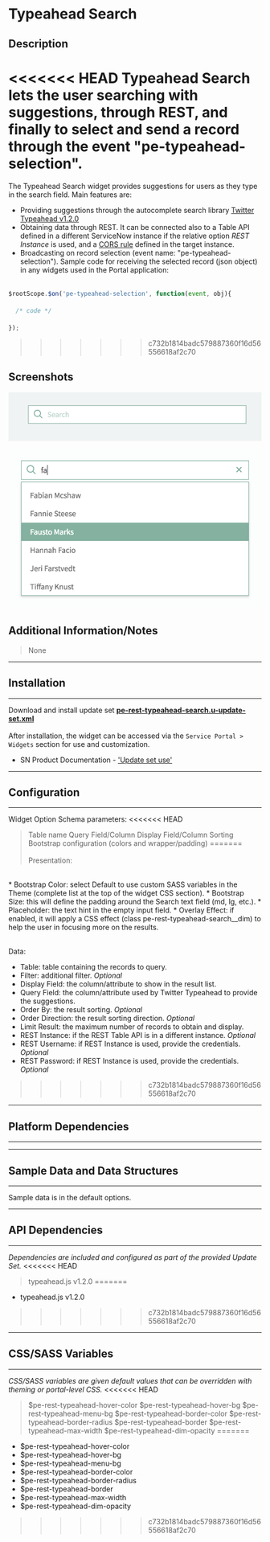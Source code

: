 # Typeahead Search

## Description

<<<<<<< HEAD
Typeahead Search lets the user searching with suggestions, through REST, and finally to select and send a record through the event "pe-typeahead-selection".
=======
The Typeahead Search widget provides suggestions for users as they type in the search field. Main features are:
<br/>
* Providing suggestions through the autocomplete search library [Twitter Typeahead v1.2.0](https://github.com/corejavascript/typeahead.js)
* Obtaining data through REST. It can be connected also to a Table API defined in a different ServiceNow instance if the relative option _REST Instance_ is used, and a [CORS rule](https://docs.servicenow.com/bundle/london-application-development/page/integrate/inbound-rest/concept/c_CORSSupport.html) defined in the target instance.
* Broadcasting on record selection (event name: "pe-typeahead-selection"). Sample code for receiving the selected record (json object) in any widgets used in the Portal application:

```javascript

$rootScope.$on('pe-typeahead-selection', function(event, obj){

  /* code */

});

```
>>>>>>> c732b1814badc579887360f16d56556618af2c70

## Screenshots
![](../images/pe-rest-typeahead-search-01.png)

![](../images/pe-rest-typeahead-search-02.png)

## Additional Information/Notes
> None
---
## Installation
---
Download and install update set **[pe-rest-typeahead-search.u-update-set.xml](https://github.com/platform-experience/serviceportal-widget-library/blob/master/pe-rest-typeahead-search/pe-rest-typeahead-search.u-update-set.xml)** <br/><br/>
After installation, the widget can be accessed via the `Service Portal > Widgets` section for use and customization.<br/>
* SN Product Documentation - ['Update set use'](https://docs.servicenow.com/bundle/london-application-development/page/build/system-update-sets/concept/update-set-procedures.html)

---
## Configuration
---
Widget Option Schema parameters:
<<<<<<< HEAD
> Table name
> Query Field/Column
> Display Field/Column
> Sorting
> Bootstrap configuration (colors and wrapper/padding)
=======
<br/><br/>
Presentation:
<br/>
* Bootstrap Color: select Default to use custom SASS variables in the Theme (complete list at the top of the widget CSS section).
* Bootstrap Size: this will define the padding around the Search text field (md, lg, etc.).
* Placeholder: the text hint in the empty input field.
* Overlay Effect: if enabled, it will apply a CSS effect (class pe-rest-typeahead-search__dim) to help the user in focusing more on the results.
<br/><br/>

Data:
<br/>
* Table: table containing the records to query.
* Filter: additional filter. _Optional_
* Display Field: the column/attribute to show in the result list.
* Query Field: the column/attribute used by Twitter Typeahead to provide the suggestions.
* Order By: the result sorting. _Optional_
* Order Direction: the result sorting direction. _Optional_
* Limit Result: the maximum number of records to obtain and display.
* REST Instance: if the REST Table API is in a different instance. _Optional_
* REST Username: if REST Instance is used, provide the credentials. _Optional_
* REST Password: if REST Instance is used, provide the credentials. _Optional_
>>>>>>> c732b1814badc579887360f16d56556618af2c70

---
## Platform Dependencies
---

---
## Sample Data and Data Structures
---
Sample data is in the default options.

---
## API Dependencies
---
<i>Dependencies are included and configured as part of the provided Update Set.</i>
<<<<<<< HEAD
> typeahead.js v1.2.0
=======
* typeahead.js v1.2.0
>>>>>>> c732b1814badc579887360f16d56556618af2c70
---
## CSS/SASS Variables
---
_CSS/SASS variables are given default values that can be overridden with theming or portal-level CSS._
<<<<<<< HEAD
> $pe-rest-typeahead-hover-color
> $pe-rest-typeahead-hover-bg
> $pe-rest-typeahead-menu-bg
> $pe-rest-typeahead-border-color
> $pe-rest-typeahead-border-radius
> $pe-rest-typeahead-border
> $pe-rest-typeahead-max-width
> $pe-rest-typeahead-dim-opacity
=======
* $pe-rest-typeahead-hover-color
* $pe-rest-typeahead-hover-bg
* $pe-rest-typeahead-menu-bg
* $pe-rest-typeahead-border-color
* $pe-rest-typeahead-border-radius
* $pe-rest-typeahead-border
* $pe-rest-typeahead-max-width
* $pe-rest-typeahead-dim-opacity
>>>>>>> c732b1814badc579887360f16d56556618af2c70
